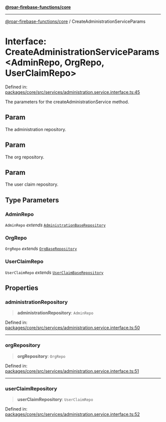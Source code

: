 [**@roar-firebase-functions/core**](../README.md)

---

[@roar-firebase-functions/core](../README.md) / CreateAdministrationServiceParams

# Interface: CreateAdministrationServiceParams\<AdminRepo, OrgRepo, UserClaimRepo\>

Defined in: [packages/core/src/services/administration.service.interface.ts:45](https://github.com/yeatmanlab/roar-firebase-functions/blob/0fc701649174b7557e55644b1065be2fa3d3d7ca/packages/core/src/services/administration.service.interface.ts#L45)

The parameters for the createAdministrationService method.

## Param

The administration repository.

## Param

The org repository.

## Param

The user claim repository.

## Type Parameters

### AdminRepo

`AdminRepo` _extends_ [`AdministrationBaseRepository`](AdministrationBaseRepository.md)

### OrgRepo

`OrgRepo` _extends_ [`OrgBaseRepository`](OrgBaseRepository.md)

### UserClaimRepo

`UserClaimRepo` _extends_ [`UserClaimBaseRepository`](UserClaimBaseRepository.md)

## Properties

### administrationRepository

> **administrationRepository**: `AdminRepo`

Defined in: [packages/core/src/services/administration.service.interface.ts:50](https://github.com/yeatmanlab/roar-firebase-functions/blob/0fc701649174b7557e55644b1065be2fa3d3d7ca/packages/core/src/services/administration.service.interface.ts#L50)

---

### orgRepository

> **orgRepository**: `OrgRepo`

Defined in: [packages/core/src/services/administration.service.interface.ts:51](https://github.com/yeatmanlab/roar-firebase-functions/blob/0fc701649174b7557e55644b1065be2fa3d3d7ca/packages/core/src/services/administration.service.interface.ts#L51)

---

### userClaimRepository

> **userClaimRepository**: `UserClaimRepo`

Defined in: [packages/core/src/services/administration.service.interface.ts:52](https://github.com/yeatmanlab/roar-firebase-functions/blob/0fc701649174b7557e55644b1065be2fa3d3d7ca/packages/core/src/services/administration.service.interface.ts#L52)
